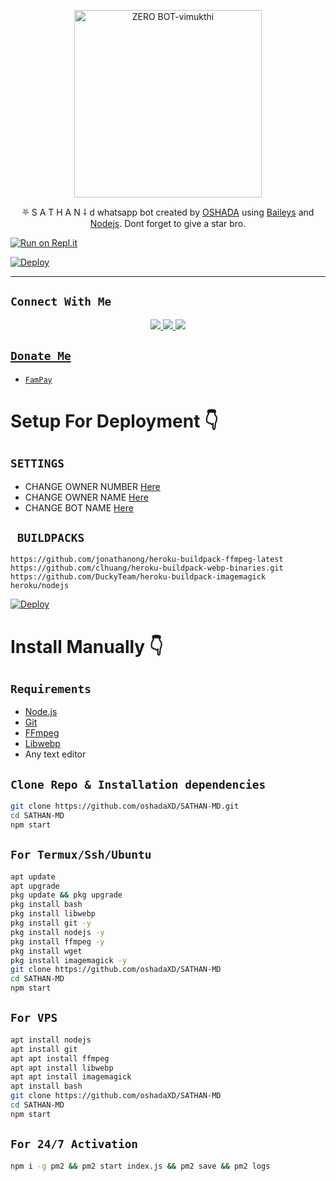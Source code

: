 <p align="center">
<img src="https://telegra.ph/file/1002f62834d0c24eecbf8.jpg" alt="ZERO BOT-vimukthi" width="300"/>

<p align="center">
⛧ S A T H A N ⸸ d whatsapp bot created by <a href="https://github.com/oshadaXD" target="_blank">OSHADA</a> using <a href="https://github.com/adiwajshing/Baileys" target="_blank">Baileys</a> and <a href="https://github.com/nodejs" target="_blank">Nodejs</a>. Dont forget to give a star bro.
</p>




[![Run on Repl.it](https://repl.it/badge/github/phaticusthiccy/WhatsAsenaDuplicated)](https://replit.com/@oshadaoshadsf/SATHAN-MD-1?v=1)

[![Deploy](https://www.herokucdn.com/deploy/button.svg)](https://dashboard.heroku.com/new-app?button-url=https://github.com/oshadaXD/SATHAN-MD)



-------

## ```Connect With Me```
<p align="center">
<a href="https://wa.me/94775792013"><img src="https://img.shields.io/badge/Contact Xeon-25D366?style=for-the-badge&logo=whatsapp&logoColor=white" />
<a href="https://chat.whatsapp.com/IM3kisqn93y5ulAwobJUaC"><img src="https://img.shields.io/badge/Join Official GC-25D366?style=for-the-badge&logo=whatsapp&logoColor=white" />
<a href="g"><img src="https://img.shields.io/badge/Subscribe Xeon-ff0000?style=for-the-badge&logo=youtube&logoColor=ff000000&link=https://www.youtube.com/c/BOTINDO" /><br>
</p>

## ```Donate Me```

- [`FamPay`](https://telegra.ph/file/69933531032d509ff9e54.jpg)


# Setup For Deployment 👇

## `SETTINGS`

- CHANGE OWNER NUMBER [Here](https://github.com/oshadaXD/SATHAN-MD/blob/master/config/config.json#L26)
- CHANGE OWNER NAME [Here](https://github.com/oshadaXD/SATHAN-MD/blob/master/config/config.json#L37)
- CHANGE BOT NAME [Here](https://github.com/oshadaXD/SATHAN-MD/blob/master/config/config.json#L28)

## ` BUILDPACKS`

```
https://github.com/jonathanong/heroku-buildpack-ffmpeg-latest
https://github.com/clhuang/heroku-buildpack-webp-binaries.git
https://github.com/DuckyTeam/heroku-buildpack-imagemagick
heroku/nodejs
```

[![Deploy](https://www.herokucdn.com/deploy/button.svg)](https://heroku.com/deploy?template=https://github.com/oshadaXD/SATHAN-MD/)

# Install Manually 👇
## `Requirements`
* [Node.js](https://nodejs.org/en/)
* [Git](https://git-scm.com/downloads)
* [FFmpeg](https://github.com/BtbN/FFmpeg-Builds/releases/download/autobuild-2020-12-08-13-03/ffmpeg-n4.3.1-26-gca55240b8c-win64-gpl-4.3.zip)
* [Libwebp](https://developers.google.com/speed/webp/download)
* Any text editor
## `Clone Repo & Installation dependencies`
```bash
git clone https://github.com/oshadaXD/SATHAN-MD.git
cd SATHAN-MD
npm start
```
## `For Termux/Ssh/Ubuntu`
```bash
apt update
apt upgrade
pkg update && pkg upgrade
pkg install bash
pkg install libwebp
pkg install git -y
pkg install nodejs -y 
pkg install ffmpeg -y 
pkg install wget
pkg install imagemagick -y
git clone https://github.com/oshadaXD/SATHAN-MD
cd SATHAN-MD
npm start
```
## `For VPS`
```bash
apt install nodejs 
apt install git 
apt apt install ffmpeg 
apt apt install libwebp 
apt apt install imagemagick
apt install bash
git clone https://github.com/oshadaXD/SATHAN-MD
cd SATHAN-MD
npm start
```
## `For 24/7 Activation`
```bash
npm i -g pm2 && pm2 start index.js && pm2 save && pm2 logs
```
